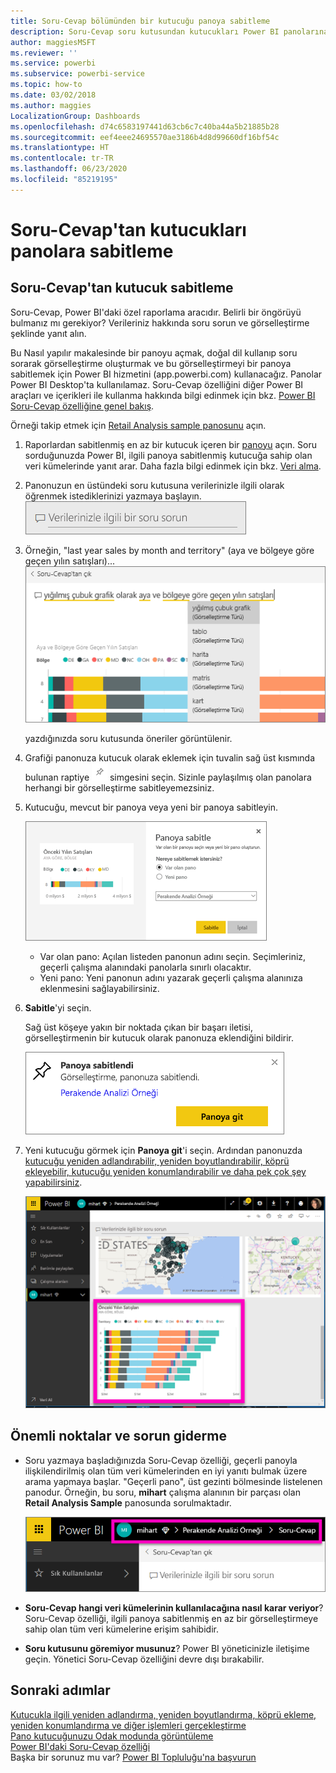 ```yaml
---
title: Soru-Cevap bölümünden bir kutucuğu panoya sabitleme
description: Soru-Cevap soru kutusundan kutucukları Power BI panolarına sabitlemeye ilişkin belge
author: maggiesMSFT
ms.reviewer: ''
ms.service: powerbi
ms.subservice: powerbi-service
ms.topic: how-to
ms.date: 03/02/2018
ms.author: maggies
LocalizationGroup: Dashboards
ms.openlocfilehash: d74c6583197441d63cb6c7c40ba44a5b21885b28
ms.sourcegitcommit: eef4eee24695570ae3186b4d8d99660df16bf54c
ms.translationtype: HT
ms.contentlocale: tr-TR
ms.lasthandoff: 06/23/2020
ms.locfileid: "85219195"
---
```

# <a name="pin-a-tile-to-a-dashboard-from-qa"></a>Soru-Cevap'tan kutucukları panolara sabitleme
## <a name="how-to-pin-a-tile-from-qa"></a>Soru-Cevap'tan kutucuk sabitleme
Soru-Cevap, Power BI'daki özel raporlama aracıdır. Belirli bir öngörüyü bulmanız mı gerekiyor? Verileriniz hakkında soru sorun ve görselleştirme şeklinde yanıt alın.

Bu Nasıl yapılır makalesinde bir panoyu açmak, doğal dil kullanıp soru sorarak görselleştirme oluşturmak ve bu görselleştirmeyi bir panoya sabitlemek için Power BI hizmetini (app.powerbi.com) kullanacağız. Panolar Power BI Desktop'ta kullanılamaz. Soru-Cevap özelliğini diğer Power BI araçları ve içerikleri ile kullanma hakkında bilgi edinmek için bkz. [Power BI Soru-Cevap özelliğine genel bakış](../consumer/end-user-q-and-a.md). 

Örneği takip etmek için [Retail Analysis sample panosunu](sample-retail-analysis.md) açın.


1. Raporlardan sabitlenmiş en az bir kutucuk içeren bir [panoyu](../consumer/end-user-dashboards.md) açın. Soru sorduğunuzda Power BI, ilgili panoya sabitlenmiş kutucuğa sahip olan veri kümelerinde yanıt arar.  Daha fazla bilgi edinmek için bkz. [Veri alma](../connect-data/service-get-data.md).
2. Panonuzun en üstündeki soru kutusuna verilerinizle ilgili olarak öğrenmek istediklerinizi yazmaya başlayın.  
   ![Soru-Cevap soru kutusu](media/service-dashboard-pin-tile-from-q-and-a/power-bi-question-box.png)
3. Örneğin, "last year sales by month and territory" (aya ve bölgeye göre geçen yılın satışları)...  
   ![soru yazma](media/service-dashboard-pin-tile-from-q-and-a/power-bi-type-q-and-a.png)

   yazdığınızda soru kutusunda öneriler görüntülenir.
4. Grafiği panonuza kutucuk olarak eklemek için tuvalin sağ üst kısmında bulunan raptiye ![](media/service-dashboard-pin-tile-from-q-and-a/pbi_pintile.png) simgesini seçin. Sizinle paylaşılmış olan panolara herhangi bir görselleştirme sabitleyemezsiniz.

5. Kutucuğu, mevcut bir panoya veya yeni bir panoya sabitleyin.

   ![Panoya sabitle iletişim kutusu](media/service-dashboard-pin-tile-from-q-and-a/power-bi-pin-to-dashboard.png)

   * Var olan pano: Açılan listeden panonun adını seçin. Seçimleriniz, geçerli çalışma alanındaki panolarla sınırlı olacaktır.
   * Yeni pano: Yeni panonun adını yazarak geçerli çalışma alanınıza eklenmesini sağlayabilirsiniz.

6. **Sabitle**'yi seçin.

   Sağ üst köşeye yakın bir noktada çıkan bir başarı iletisi, görselleştirmenin bir kutucuk olarak panonuza eklendiğini bildirir.  

   ![Panoya sabitlendi](media/service-dashboard-pin-tile-from-q-and-a/power-bi-pin.png)
7. Yeni kutucuğu görmek için **Panoya git**'i seçin. Ardından panonuzda [kutucuğu yeniden adlandırabilir, yeniden boyutlandırabilir, köprü ekleyebilir, kutucuğu yeniden konumlandırabilir ve daha pek çok şey yapabilirsiniz](service-dashboard-edit-tile.md).

   ![kutucuklar içeren pano](media/service-dashboard-pin-tile-from-q-and-a/power-bi-pinned.png)

## <a name="considerations-and-troubleshooting"></a>Önemli noktalar ve sorun giderme
* Soru yazmaya başladığınızda Soru-Cevap özelliği, geçerli panoyla ilişkilendirilmiş olan tüm veri kümelerinden en iyi yanıtı bulmak üzere arama yapmaya başlar.  "Geçerli pano", üst gezinti bölmesinde listelenen panodur. Örneğin, bu soru, **mihart** çalışma alanının bir parçası olan **Retail Analysis Sample** panosunda sorulmaktadır.

  ![içerik haritaları](media/service-dashboard-pin-tile-from-q-and-a/power-bi-navbar.png)
* **Soru-Cevap hangi veri kümelerinin kullanılacağına nasıl karar veriyor**?  Soru-Cevap özelliği, ilgili panoya sabitlenmiş en az bir görselleştirmeye sahip olan tüm veri kümelerine erişim sahibidir.

* **Soru kutusunu göremiyor musunuz**? Power BI yöneticinizle iletişime geçin. Yönetici Soru-Cevap özelliğini devre dışı bırakabilir.


## <a name="next-steps"></a>Sonraki adımlar
[Kutucukla ilgili yeniden adlandırma, yeniden boyutlandırma, köprü ekleme, yeniden konumlandırma ve diğer işlemleri gerçekleştirme](service-dashboard-edit-tile.md)    
[Pano kutucuğunuzu Odak modunda görüntüleme](../consumer/end-user-focus.md)     
[Power BI'daki Soru-Cevap özelliği](../consumer/end-user-q-and-a.md)  
Başka bir sorunuz mu var? [Power BI Topluluğu'na başvurun](https://community.powerbi.com/)
